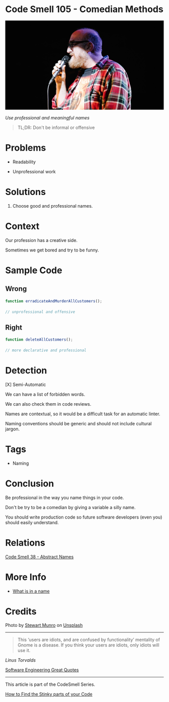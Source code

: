 # Code Smell 105 - Comedian Methods

![Code Smell 105 - Comedian Methods](Code%20Smell%20105%20-%20Comedian%20Methods.jpg)

*Use professional and meaningful names*

> TL;DR: Don't be informal or offensive

# Problems

- Readability

- Unprofessional work

# Solutions

1. Choose good and professional names.

# Context

Our profession has a creative side.

Sometimes we get bored and try to be funny.

# Sample Code

## Wrong

[Gist Url]: # (https://gist.github.com/mcsee/fe5ba2b148a1b9b5f11cd7022b059fe6)
```javascript
function erradicateAndMurderAllCustomers();

// unprofessional and offensive
```

## Right

[Gist Url]: # (https://gist.github.com/mcsee/19ae535002ea19708c13334a1171af37)
```javascript
function deleteAllCustomers();

// more declarative and professional
```

# Detection

[X] Semi-Automatic 

We can have a list of forbidden words.

We can also check them in code reviews. 

Names are contextual, so it would be a difficult task for an automatic linter.

Naming conventions should be generic and should not include cultural jargon.

# Tags

- Naming

# Conclusion

Be professional in the way you name things in your code. 

Don't be try to be a comedian by giving a variable a silly name. 

You should write production code so future software developers (even you) should easily understand.

# Relations

[Code Smell 38 - Abstract Names](https://github.com/mcsee/Software-Design-Articles/tree/main/Articles/Code%20Smells/Code%20Smell%2038%20-%20Abstract%20Names/readme.md)

# More Info

- [What is in a name](https://github.com/mcsee/Software-Design-Articles/tree/main/Articles/Theory/What%20exactly%20is%20a%20name%20-%20Part%20I%20The%20Quest/readme.md)

# Credits

Photo by [Stewart Munro](https://unsplash.com/@stewartmunro) on [Unsplash](https://unsplash.com/s/photos/comedy)
  
* * *

> This ‘users are idiots, and are confused by functionality’ mentality of Gnome is a disease. If you think your users are idiots, only idiots will use it.

_Linus Torvalds_
 
[Software Engineering Great Quotes](https://github.com/mcsee/Software-Design-Articles/tree/main/Articles/Quotes/Software%20Engineering%20Great%20Quotes/readme.md)

* * *

This article is part of the CodeSmell Series.

[How to Find the Stinky parts of your Code](https://github.com/mcsee/Software-Design-Articles/tree/main/Articles/Code%20Smells/How%20to%20Find%20the%20Stinky%20parts%20of%20your%20Code/readme.md)
